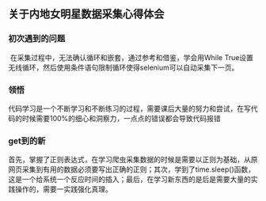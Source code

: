 ##                      关于内地女明星数据采集心得体会

### 初次遇到的问题

​		在采集过程中，无法确认循环和嵌套，通过参考和借鉴，学会用While True设置无线循环，然后使用条件语句限制循环使得selenium可以自动采集下一页。

### 领悟

​		代码学习是一个不断学习和不断练习的过程，需要课后大量的努力和尝试，在写代码的时候需要100%的细心和洞察力，一点点的错误都会导致代码报错

### get到的新

​		首先，掌握了正则表达式，在学习爬虫采集数据的时候是需要以正则为基础，从原网页采集到有用的数据必须要写出正确的正则；其次，学到了time.sleep()函数，这是一个给系统一个反应时间的插入；最后，在学习新东西的是后是需要大量的实践操作的，需要一实践强化真理。



